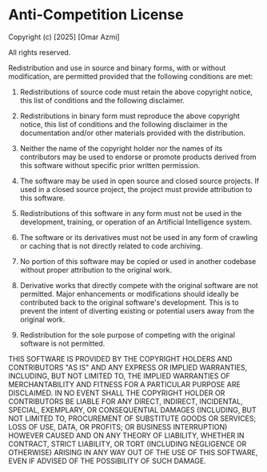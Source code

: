 # Anti-Competition License

Copyright (c) [2025] [Omar Azmi]

All rights reserved.

Redistribution and use in source and binary forms, with or without modification, are permitted provided that the following conditions are met:

1. Redistributions of source code must retain the above copyright notice,
   this list of conditions and the following disclaimer.

2. Redistributions in binary form must reproduce the above copyright notice, this list of conditions and the following disclaimer in the documentation and/or other materials provided with the distribution.

3. Neither the name of the copyright holder nor the names of its contributors may be used to endorse or promote products derived from this software without specific prior written permission.

4. The software may be used in open source and closed source projects.
   If used in a closed source project, the project must provide attribution to this software.

5. Redistributions of this software in any form must not be used in the development, training, or operation of an Artificial Intelligence system.

6. The software or its derivatives must not be used in any form of crawling or caching that is not directly related to code archiving.

7. No portion of this software may be copied or used in another codebase without proper attribution to the original work.

8. Derivative works that directly compete with the original software are not permitted.
   Major enhancements or modifications should ideally be contributed back to the original software's development.
   This is to prevent the intent of diverting existing or potential users away from the original work.

9. Redistribution for the sole purpose of competing with the original software is not permitted.

THIS SOFTWARE IS PROVIDED BY THE COPYRIGHT HOLDERS AND CONTRIBUTORS "AS IS" AND ANY EXPRESS OR IMPLIED WARRANTIES, INCLUDING, BUT NOT LIMITED TO, THE IMPLIED WARRANTIES OF MERCHANTABILITY AND FITNESS FOR A PARTICULAR PURPOSE ARE DISCLAIMED.
IN NO EVENT SHALL THE COPYRIGHT HOLDER OR CONTRIBUTORS BE LIABLE FOR ANY DIRECT, INDIRECT, INCIDENTAL, SPECIAL, EXEMPLARY, OR CONSEQUENTIAL DAMAGES (INCLUDING, BUT NOT LIMITED TO, PROCUREMENT OF SUBSTITUTE GOODS OR SERVICES; LOSS OF USE, DATA, OR PROFITS; OR BUSINESS INTERRUPTION) HOWEVER CAUSED AND ON ANY THEORY OF LIABILITY, WHETHER IN CONTRACT, STRICT LIABILITY, OR TORT (INCLUDING NEGLIGENCE OR OTHERWISE) ARISING IN ANY WAY OUT OF THE USE OF THIS SOFTWARE, EVEN IF ADVISED OF THE POSSIBILITY OF SUCH DAMAGE.
